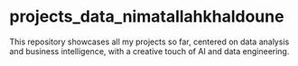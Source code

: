 # projects_data_nimatallahkhaldoune
This repository showcases all my projects so far, centered on data analysis and business intelligence, with a creative touch of AI and data engineering.
